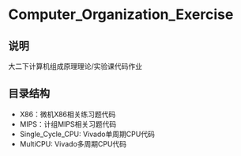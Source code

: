 # Computer_Organization_Exercise
## 说明

大二下计算机组成原理理论/实验课代码作业


## 目录结构

- X86：微机X86相关练习题代码
- MIPS：计组MIPS相关习题代码
- Single_Cycle_CPU:   Vivado单周期CPU代码
- MultiCPU:   Vivado多周期CPU代码

